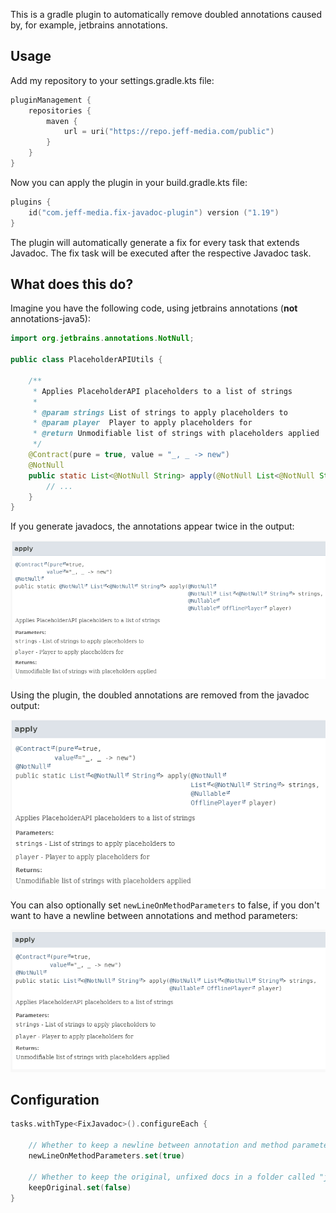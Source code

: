 This is a gradle plugin to automatically remove doubled annotations caused by, for example, jetbrains annotations.

## Usage

Add my repository to your settings.gradle.kts file:

```kotlin
pluginManagement {
    repositories {
        maven {
            url = uri("https://repo.jeff-media.com/public")
        }
    }
}
```

Now you can apply the plugin in your build.gradle.kts file:

```kotlin
plugins {
    id("com.jeff-media.fix-javadoc-plugin") version ("1.19")
}
```

The plugin will automatically generate a fix<taskName> for every task that extends Javadoc. The fix<taskName> task will
be executed after the respective Javadoc task.

## What does this do?

Imagine you have the following code, using jetbrains annotations (**not** annotations-java5):

```java
import org.jetbrains.annotations.NotNull;

public class PlaceholderAPIUtils {

    /**
     * Applies PlaceholderAPI placeholders to a list of strings
     *
     * @param strings List of strings to apply placeholders to
     * @param player  Player to apply placeholders for
     * @return Unmodifiable list of strings with placeholders applied
     */
    @Contract(pure = true, value = "_, _ -> new")
    @NotNull
    public static List<@NotNull String> apply(@NotNull List<@NotNull String> strings, @Nullable OfflinePlayer player) {
        // ...
    }
}
```

If you generate javadocs, the annotations appear twice in the output:

![img_2.png](img/img_2.png)

Using the plugin, the doubled annotations are removed from the javadoc output:

![img_1.png](img/img_1.png)

You can also optionally set `newLineOnMethodParameters` to false, if you don't want to have a newline between
annotations and method parameters:

![img.png](img/img.png)

## Configuration

```kotlin
tasks.withType<FixJavadoc>().configureEach {

    // Whether to keep a newline between annotation and method parameter (see screenshots above), default: true
    newLineOnMethodParameters.set(true)

    // Whether to keep the original, unfixed docs in a folder called "javadoc-original", default: false
    keepOriginal.set(false)
}
```